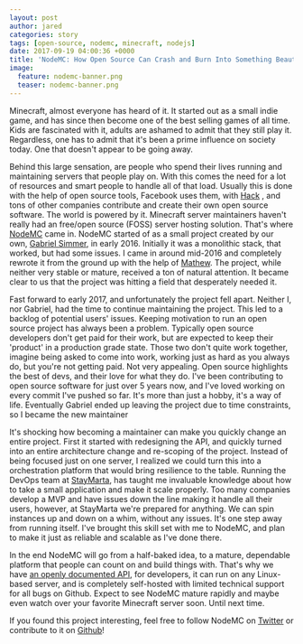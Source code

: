 ```yaml
---
layout: post
author: jared
categories: story
tags: [open-source, nodemc, minecraft, nodejs]
date: 2017-09-19 04:00:36 +0000
title: 'NodeMC: How Open Source Can Crash and Burn Into Something Beautiful'
image:
  feature: nodemc-banner.png
  teaser: nodemc-banner.png
---
```


Minecraft, almost everyone has heard of it.  It started out as a small indie
game, and has since then become one of the best selling games of all time. Kids
are fascinated with it, adults are ashamed to admit that they still play it.
Regardless, one has to admit that it's been a prime influence on society today.
One that doesn't appear to be going away.

Behind this large sensation, are people who spend their lives running and
maintaining servers that people play on. With this comes the need for a lot of
resources and smart people to handle all of that load. Usually this is done with
the help of open source tools, Facebook uses them, with [Hack](https://code.facebook.com/posts/264544830379293/hack-a-new-programming-language-for-hhvm/)
, and tons of other companies contribute and create their own open source
software. The world is powered  by it. Minecraft server maintainers haven't
really had an free/open source (FOSS) server hosting solution. That's where 
[NodeMC](https://nodemc.space) came in. NodeMC started of as a small project
created by our own, [Gabriel Simmer](https://github.com/gmemstr), in
early 2016. Initially it was a monolithic stack, that worked, but had some
issues. I came in around mid-2016 and completely rewrote it from the ground up
with the help of [Mathew](https://github.com/md678685). The project, while
neither very stable or mature, received a ton of natural attention. It became
clear to us that the project was hitting a field that desperately  needed it.

Fast forward to early 2017, and unfortunately the project fell apart. Neither I,
nor Gabriel, had the time to continue maintaining the project. This led to a
backlog of potential users' issues. Keeping motivation to run an open source
project has always been a problem. Typically open source developers don't get
paid for their work, but are expected to keep their 'product' in a production
grade state. Those two don't quite work together, imagine being asked to come
into work, working just as hard as you always do, but you're not getting paid.
Not very appealing. Open source highlights the best of devs, and their love for
what they do. I've been contributing to open source software for just over 5
years now, and I've loved working on every commit I've pushed so far. It's more
than just a hobby, it's a way of life. Eventually Gabriel ended up leaving the
project due to time constraints, so I became the new maintainer

It's shocking how becoming a maintainer can make you quickly change an entire
project. First it started with redesigning the API, and quickly turned into an
entire architecture change and re-scoping of the project. Instead of being
focused just on one server, I realized we could turn this into a orchestration
platform that would bring resilience to the table. Running the DevOps team at 
[StayMarta](https://staymarta.com), has taught me invaluable knowledge about how
to take a small application and make it scale properly. Too many companies
develop a MVP and have issues down the line making it handle all their users,
however, at StayMarta we're prepared for anything. We can spin instances up and
down on a whim, without any issues. It's one step away from running itself. I've
brought this skill set with me to NodeMC, and plan to make it just as reliable
and scalable as I've done there.

In the end NodeMC will go from a half-baked idea, to a mature, dependable
platform that people can count on and build things with. That's why we have [an
openly documented API](https://github.com/NodeMC/CORE/tree/master/docs), for
developers, it can run on any Linux-based server, and is completely self-hosted
with limited technical support for all bugs on Github. Expect to see NodeMC
mature rapidly and maybe even watch over your favorite Minecraft server soon.
Until next time.

If you found this project interesting, feel free to follow NodeMC on [Twitter](https://twitter.com/BuiltWithNodeMC)  or contribute to it on [Github](https://github.com/NodeMC)!